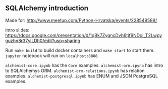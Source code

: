 SQLAlchemy introduction
-----------------------

Made for: http://www.meetup.com/Python-Hrvatska/events/228549589/

Intro slides: 
https://docs.google.com/presentation/d/1qBk7ZygncDvh6tjf9NDoj_T2Lwpyguzhn8r37ylLDh0/edit?usp=sharing


Run `make build` to build docker containers and `make start` to start them. `jupyter` notebook will run on `localhost:8888`.

`alchemist-core.ipynb` has the `Core` examples.
`alchemist-orm.ipynb` has intro to SQLAlchemys ORM.
`alchemist-orm-relations.ipynb` has relation examples.
`alchemist-postgresql.ipynb` has ENUM and JSON PostgreSQL examples.
